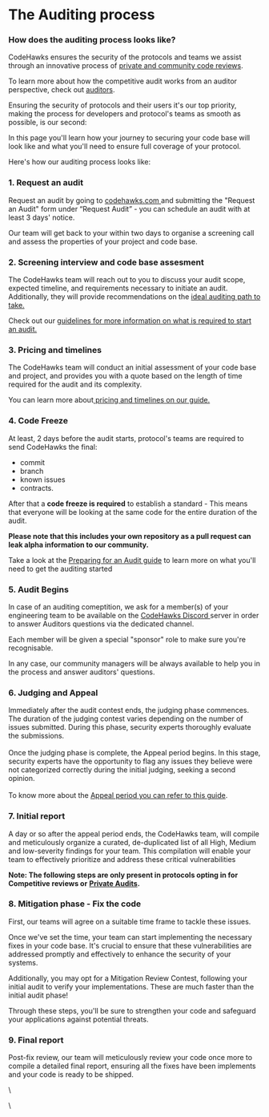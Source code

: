 # The Auditing process

### How does the auditing process looks like?

CodeHawks ensures the security of the protocols and teams we assist through an innovative process of [private and community code reviews](the-ecosystem.md).&#x20;

To learn more about how the competitive audit works from an auditor perspective, check out [auditors](https://docs.codehawks.com/auditors/).

Ensuring the security of protocols and their users it's our top priority, making the process for developers and protocol's teams as smooth as possible, is our second:

In this page you'll learn how your journey to securing your code base will look like and what you'll need to ensure full coverage of your protocol.

Here's how our auditing process looks like:&#x20;

### 1. Request an audit

Request an audit by going to [codehawks.com ](https://codehawks.com)and submitting the "Request an Audit" form under “Request Audit” - you can schedule an audit with at least 3 days' notice.

Our team will get back to your within two days to organise a screening call and assess the properties of your project and code base.

### 2. Screening interview and code base assesment

The CodeHawks team will reach out to you to discuss your audit scope, expected timeline, and requirements necessary to initiate an audit. Additionally, they will provide recommendations on the [ideal auditing path to take.](the-ecosystem.md)

Check out our [guidelines for more information on what is required to start an audit.](preparing-for-an-audit.md)

### 3. Pricing and timelines

The CodeHawks team will conduct an initial assessment of your code base and project, and provides you with a quote based on the length of time required for the audit and its complexity.

You can learn more about[ pricing and timelines on our guide.](the-auditing-process.md#3.-pricing-and-timelines)

### 4. Code Freeze

At least, 2 days before the audit starts, protocol's teams are required to send CodeHawks the final:

* commit
* branch
* known issues
* contracts.&#x20;

After that a **code freeze is required** to establish a standard - This means that everyone will be looking at the same code for the entire duration of the audit.

**Please note that this includes your own repository as a pull request can leak alpha information to our community.**

Take a look at the [Preparing for an Audit guide](preparing-for-an-audit.md) to learn more on what you'll need to get the auditing started

### 5. Audit Begins

In case of an auditing comeptition, we ask for a member(s) of your engineering team to be available on the [CodeHawks Discord ](https://discord.gg/cyfrin)server in order to answer Auditors questions via the dedicated channel.&#x20;

Each member will be given a special "sponsor" role to make sure you're recognisable.&#x20;

In any case, our community managers will be always available to help you in the process and answer auditors' questions.

### 6. Judging and Appeal

Immediately after the audit contest ends, the judging phase commences. The duration of the judging contest varies depending on the number of issues submitted. During this phase, security experts thoroughly evaluate the submissions.\
\
Once the judging phase is complete, the Appeal period begins. In this stage, security experts have the opportunity to flag any issues they believe were not categorized correctly during the initial judging, seeking a second opinion.\
\
To know more about the [Appeal period you can refer to this guide](the-auditing-process.md#6.-judging-and-appeal).

### 7. Initial report

A day or so after the appeal period ends, the CodeHawks team, will compile and meticulously organize a curated, de-duplicated list of all High, Medium and low-severity findings for your team. This compilation will enable your team to effectively prioritize and address these critical vulnerabilities



**Note: The following steps are only present in protocols opting in for Competitive reviews or** [**Private Audits**](https://cyfrin.io)**.**

### 8. Mitigation phase - Fix the code

First, our teams will agree on a suitable time frame to tackle these issues.&#x20;

Once we've set the time, your team can start implementing the necessary fixes in your code base. It's crucial to ensure that these vulnerabilities are addressed promptly and effectively to enhance the security of your systems.&#x20;

Additionally, you may opt for a Mitigation Review Contest, following your initial audit to verify your implementations. These are much faster than the initial audit phase!

Through these steps, you'll be sure to strengthen your code and safeguard your applications against potential threats.

### 9. Final report

Post-fix review, our team will meticulously review your code once more to compile a detailed final report, ensuring all the fixes have been implements and your code is ready to be shipped.&#x20;



\


\
